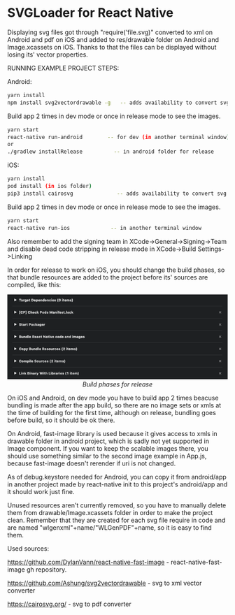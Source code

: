 # SVGLoader for React Native
Displaying svg files got through "require('file.svg)" converted to xml on Android and pdf on iOS and added to res/drawable folder on Android and Image.xcassets on iOS. Thanks to that the files can be displayed without losing its' vector properties.

RUNNING EXAMPLE PROJECT STEPS:

Android:

```bash
yarn install
npm install svg2vectordrawable -g   -- adds availability to convert svg to xml
```
Build app 2 times in dev mode or once in release mode to see the images.
```bash
yarn start
react-native run-android        -- for dev (in another terminal window)
or
./gradlew installRelease          -- in android folder for release
```

iOS:

```bash
yarn install
pod install (in ios folder)
pip3 install cairosvg              -- adds availability to convert svg to pdf
```
Build app 2 times in dev mode or once in release mode to see the images.
```bash
yarn start
react-native run-ios             -- in another terminal window
```

Also remember to add the signing team in XCode->General->Signing->Team
and disable dead code stripping in release mode in XCode->Build Settings->Linking

In order for release to work on iOS, you should change the build phases, so that bundle resources are added to the project before its' sources are compiled, like this:

<p align="center" >
  <kbd>
    <img src="https://github.com/WoLewicki/react-native-svg-loader/blob/master/example/buildPhases.png" title="Build Phases" float="left">
  </kbd>
  <br>
  <em>Build phases for release</em>
</p>

On iOS and Android, on dev mode you have to build app 2 times beacuse bundling is made after the app build, so there are no image sets or xmls at the time of building for the first time, although on release, bundling goes before build, so it should be ok there.

On Android, fast-image library is used because it gives access to xmls in drawable folder in android project, which is sadly not yet supported in Image component. If you want to keep the scalable images there, you should use something similar to the second image example in App.js, because fast-image doesn't rerender if uri is not changed.

As of debug.keystore needed for Android, you can copy it from android/app in another project made by react-native init to this project's android/app and it should work just fine.

Unused resources aren't currently removed, so you have to manually delete them from drawable/Image.xcassets folder in order to make the project clean. Remember that they are created for each svg file require in code and are named "wlgenxml"+name/"WLGenPDF"+name, so it is easy to find them.


Used sources:

https://github.com/DylanVann/react-native-fast-image - react-native-fast-image gh repository.

https://github.com/Ashung/svg2vectordrawable         - svg to xml vector converter

https://cairosvg.org/                                - svg to pdf converter
